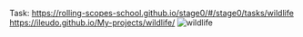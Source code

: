 Task: https://rolling-scopes-school.github.io/stage0/#/stage0/tasks/wildlife
https://ileudo.github.io/My-projects/wildlife/
![wildlife](https://user-images.githubusercontent.com/79589513/111052732-3bd0c380-8466-11eb-937b-1b66f7536a01.png)
